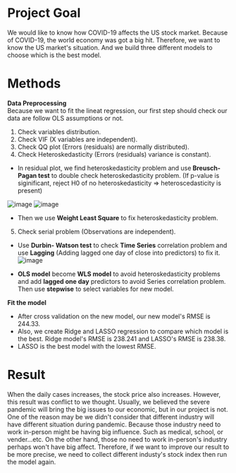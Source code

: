 # Project Goal
We would like to know how COVID-19 affects the US stock market. Because of COVID-19, the world economy was got a big hit. Therefore, we want to know the US market's situation. And we build three different models to choose which is the best model.

# Methods
<b>Data Preprocessing</b>  
Because we want to fit the lineat regression, our first step should check our data are follow OLS assumptions or not.   
1. Check variables distribution.  
2. Check VIF (X variables are independent).  
3. Check QQ plot (Errors (residuals) are normally distributed).
4. Check Heteroskedasticity (Errors (residuals) variance is constant).  
- In residual plot, we find heteroskedasticity problem and use<b> Breusch-Pagan test</b> to double check heteroskedasticity problem. (If p-value is siginificant, reject H0 of no heteroskedasticity => heteroscedasticity is present)  

![image](https://user-images.githubusercontent.com/67025904/134563425-3d9f512e-3545-416d-b635-db76d847734c.png)
![image](https://user-images.githubusercontent.com/67025904/134564427-696d0152-3790-48bb-8642-8b07e392c469.png)


- Then we use <b>Weight Least Square</b> to fix heteroskedasticity problem.  
5. Check serial problem (Observations are independent).  
- Use <b>Durbin- Watson test</b> to check <b>Time Series</b> correlation problem and use <b>Lagging</b> (Adding lagged one day of close into predictors) to fix it. 
![image](https://user-images.githubusercontent.com/67025904/134565476-81d7a377-fc27-42a4-a2a1-0b7cf101b959.png)

- <b>OLS model</b> become <b>WLS model</b> to avoid heteroskedasticity problems and add <b>lagged one day</b> predictors to avoid Series correlation problem. Then use <b>stepwise</b> to select variables for new model.  
   
<b>Fit the model</b>
- After cross validation on the new model, our new model's RMSE is 244.33.  
- Also, we create Ridge and LASSO regression to compare which model is the best. Ridge model's RMSE is 238.241 and LASSO's RMSE is 238.38.  
- LASSO is the best model with the lowest RMSE.  
 

# Result
When the daily cases increases, the stock price also increases. However, this result was conflict to we thought. Usually, we believed the severe pandemic will bring the big issues to our economic, but in our project is not. One of the reason may be we didn't consider that different industry will have different situation during pandemic. Because those industry need to work in-person might be having big influence. Such as medical, school, or vender...etc. On the other hand, those no need to work in-person's industry perhaps won't have big affect. Therefore, if we want to improve our result to be more precise, we need to collect different industy's stock index then run the model again.
